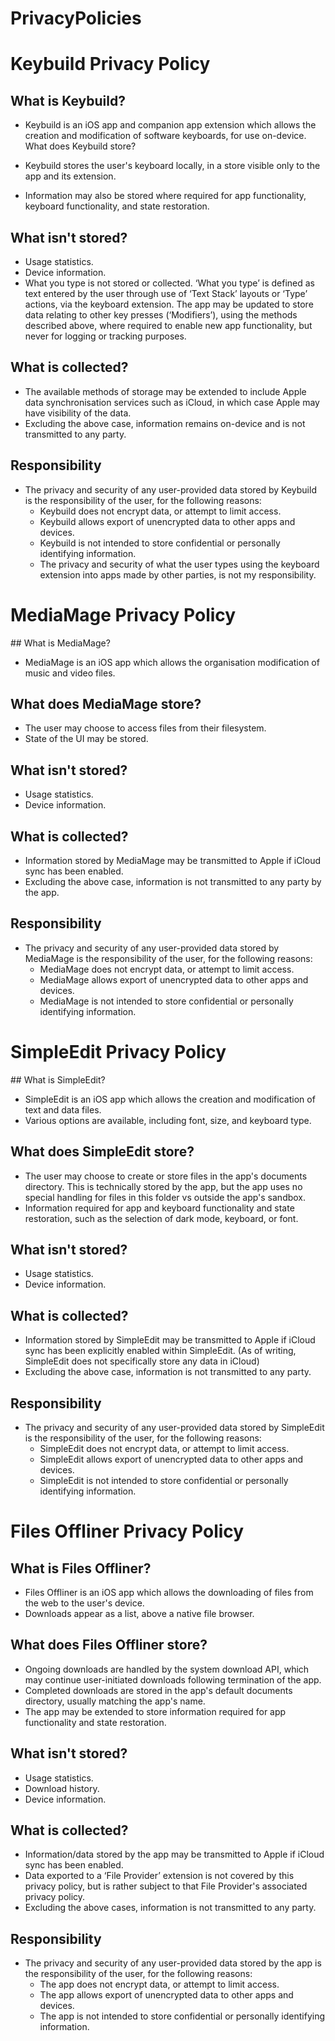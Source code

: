 # PrivacyPolicies

# Keybuild Privacy Policy

## What is Keybuild?

* Keybuild is an iOS app and companion app extension which allows the creation and modification of software keyboards, for use on-device.
What does Keybuild store?

* Keybuild stores the user's keyboard locally, in a store visible only to the app and its extension.
* Information may also be stored where required for app functionality, keyboard functionality, and state restoration.

## What isn't stored?

* Usage statistics.
* Device information.
* What you type is not stored or collected. ‘What you type’ is defined as text entered by the user through use of ‘Text Stack’ layouts or ‘Type’ actions, via the keyboard extension. The app may be updated to store data relating to other key presses (‘Modifiers’), using the methods described above, where required to enable new app functionality, but never for logging or tracking purposes.

## What is collected?

* The available methods of storage may be extended to include Apple data synchronisation services such as iCloud, in which case Apple may have visibility of the data.
* Excluding the above case, information remains on-device and is not transmitted to any party.

## Responsibility

* The privacy and security of any user-provided data stored by Keybuild is the responsibility of the user, for the following reasons:
  * Keybuild does not encrypt data, or attempt to limit access.
  * Keybuild allows export of unencrypted data to other apps and devices.
  * Keybuild is not intended to store confidential or personally identifying information.
  * The privacy and security of what the user types using the keyboard extension into apps made by other parties, is not my responsibility.


# MediaMage Privacy Policy

## What is MediaMage?

* MediaMage is an iOS app which allows the organisation modification of music and video files.

## What does MediaMage store?

* The user may choose to access files from their filesystem.
* State of the UI may be stored.

## What isn't stored?

* Usage statistics.
* Device information.

## What is collected?

* Information stored by MediaMage may be transmitted to Apple if iCloud sync has been enabled.
* Excluding the above case, information is not transmitted to any party by the app.

## Responsibility

* The privacy and security of any user-provided data stored by MediaMage is the responsibility of the user, for the following reasons:
  * MediaMage does not encrypt data, or attempt to limit access.
  * MediaMage allows export of unencrypted data to other apps and devices.
  * MediaMage is not intended to store confidential or personally identifying information.

# SimpleEdit Privacy Policy

## What is SimpleEdit?

* SimpleEdit is an iOS app which allows the creation and modification of text and data files.
* Various options are available, including font, size, and keyboard type.

## What does SimpleEdit store?

* The user may choose to create or store files in the app's documents directory. This is technically stored by the app, but the app uses no special handling for files in this folder vs outside the app's sandbox.
* Information required for app and keyboard functionality and state restoration, such as the selection of dark mode, keyboard, or font.

## What isn't stored?

* Usage statistics.
* Device information.

## What is collected?

* Information stored by SimpleEdit may be transmitted to Apple if iCloud sync has been explicitly enabled within SimpleEdit. (As of writing, SimpleEdit does not specifically store any data in iCloud)
* Excluding the above case, information is not transmitted to any party.

## Responsibility

* The privacy and security of any user-provided data stored by SimpleEdit is the responsibility of the user, for the following reasons:
  * SimpleEdit does not encrypt data, or attempt to limit access.
  * SimpleEdit allows export of unencrypted data to other apps and devices.
  * SimpleEdit is not intended to store confidential or personally identifying information.


# Files Offliner Privacy Policy

## What is Files Offliner?

* Files Offliner is an iOS app which allows the downloading of files from the web to the user's device.
* Downloads appear as a list, above a native file browser.

## What does Files Offliner store?

* Ongoing downloads are handled by the system download API, which may continue user-initiated downloads following termination of the app.
* Completed downloads are stored in the app's default documents directory, usually matching the app's name.
* The app may be extended to store information required for app functionality and state restoration.

## What isn't stored?

* Usage statistics.
* Download history.
* Device information.

## What is collected?

* Information/data stored by the app may be transmitted to Apple if iCloud sync has been enabled.
* Data exported to a ‘File Provider’ extension is not covered by this privacy policy, but is rather subject to that File Provider's associated privacy policy.
* Excluding the above cases, information is not transmitted to any party.

## Responsibility

* The privacy and security of any user-provided data stored by the app is the responsibility of the user, for the following reasons:
  * The app does not encrypt data, or attempt to limit access.
  * The app allows export of unencrypted data to other apps and devices.
  * The app is not intended to store confidential or personally identifying information.

